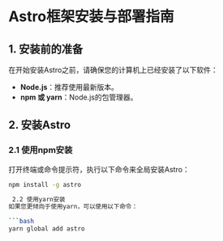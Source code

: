 # Astro框架安装与部署指南

## 1. 安装前的准备

在开始安装Astro之前，请确保您的计算机上已经安装了以下软件：

- **Node.js**：推荐使用最新版本。
- **npm 或 yarn**：Node.js的包管理器。

## 2. 安装Astro

### 2.1 使用npm安装

打开终端或命令提示符，执行以下命令来全局安装Astro：

```bash
npm install -g astro

 2.2 使用yarn安装
如果您更倾向于使用yarn，可以使用以下命令：

```bash
yarn global add astro